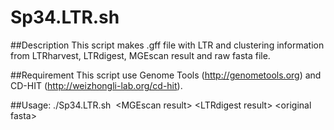 Sp34.LTR.sh
====================

##Description  This script makes .gff file with LTR and clustering information from LTRharvest, LTRdigest, MGEscan result and raw fasta file.

##Requirement  This script use Genome Tools (http://genometools.org) and CD-HIT (http://weizhongli-lab.org/cd-hit).

##Usage:  ./Sp34.LTR.sh  \<MGEscan result\> \<LTRdigest result\> \<original fasta\>

